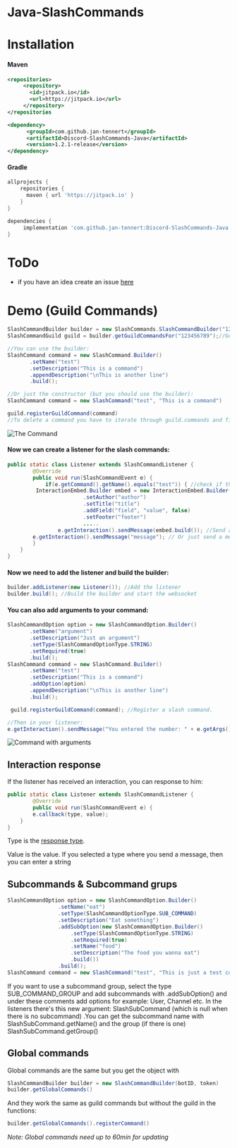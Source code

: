 # Java-SlashCommands

# Installation

#### Maven

```xml
<repositories>
     <repository>
	   <id>jitpack.io</id>
	   <url>https://jitpack.io</url>
     </repository>
</repositories
```
```xml
<dependency>
      <groupId>com.github.jan-tennert</groupId>
      <artifactId>Discord-SlashCommands-Java</artifactId>
      <version>1.2.1-release</version>
</dependency>
```

#### Gradle
```gradle
allprojects {
	repositories {
	  maven { url 'https://jitpack.io' }
    }
}
```
```gradle
dependencies {
	 implementation 'com.github.jan-tennert:Discord-SlashCommands-Java:1.2.1-release'
}
```

# ToDo

- if you have an idea create an issue [here](https://github.com/jan-tennert/Java-SlashCommands/issues/new/choose)

# Demo (Guild Commands)

```java
SlashCommandBuilder builder = new SlashCommands.SlashCommandBuilder("123456789", "token");
SlashCommandGuild guild = builder.getGuildCommandsFor("123456789");//Get guild commands with ID

//You can use the builder:
SlashCommand command = new SlashCommand.Builder()
       .setName("test")
       .setDescription("This is a command")
       .appendDescription("\nThis is another line")
       .build();

//Or just the constructor (but you should use the builder):
SlashCommand command = new SlashCommand("test", "This is a command")

guild.registerGuildCommand(command)
//To delete a command you have to iterate through guild.commands and find your command. Then just run guild.deleteGuildCommand(command.id). 
```       




![The Command](https://cdn.discordapp.com/attachments/775406836877885504/800702840720982037/unknown.png)

#### Now we can create a listener for the slash commands:

```java
public static class Listener extends SlashCommandListener {
        @Override
        public void run(SlashCommandEvent e) {
            if(e.getCommand().getName().equals("test")) { //check if the slash command is our "test"
		 InteractionEmbed.Builder embed = new InteractionEmbed.Builder() //embed
                        .setAuthor("author")
                        .setTitle("title")
                        .addField("field", "value", false)
                        .setFooter("footer")
                        .....
                e.getInteraction().sendMessage(embed.build()); //Send an embed
		e.getInteraction().sendMessage("message"); // Or just send a message
        }
    }
}
```



#### Now we need to add the listener and build the builder:

```java
builder.addListener(new Listener()); //Add the listener
builder.build(); //Build the builder and start the websocket
```


#### You can also add arguments to your command:

```java
SlashCommandOption option = new SlashCommandOption.Builder()
       .setName("argument")
       .setDescription("Just an argument")
       .setType(SlashCommandOptionType.STRING)
       .setRequired(true)
       .build();
SlashCommand command = new SlashCommand.Builder()
       .setName("test")
       .setDescription("This is a command")
       .addOption(option)
       .appendDescription("\nThis is another line")
       .build();

 guild.registerGuildCommand(command); //Register a slash command.

//Then in your listener:
e.getInteraction().sendMessage("You entered the number: " + e.getArgs().get(0).getValue());
```

![Command with arguments](https://cdn.discordapp.com/attachments/775406836877885504/800706541971046400/unknown.png)

## Interaction response
If the listener has received an interaction, you can response to him:
```java
public static class Listener extends SlashCommandListener {
        @Override
        public void run(SlashCommandEvent e) {
        e.callback(type, value);
    }
}
```
Type is the [response type](https://github.com/jan-tennert/Java-SlashCommands/blob/master/src/main/java/de/Jan/SlashCommands/InteractionType.java).

Value is the value. If you selected a type where you send a message, then you can enter a string

## Subcommands & Subcommand grups

```java
SlashCommandOption option = new SlashCommandOption.Builder()
                .setName("eat")
                .setType(SlashCommandOptionType.SUB_COMMAND)
                .setDescription("Eat something")
                .addSubOption(new SlashCommandOption.Builder()
                    .setType(SlashCommandOptionType.STRING)
                    .setRequired(true)
                    .setName("food")
                    .setDescription("The food you wanna eat")
                    .build())
                .build();
SlashCommand command = new SlashCommand("test", "This is just a test command", option);
```
If you want to use a subcommand group, select the type SUB_COMMAND_GROUP and add subcommands with .addSubOption() and under these comments add options for example: User, Channel etc.
In the listeners there's this new argument: SlashSubCommand (which is null when there is no subcommand)
.You can get the subcommand name with SlashSubCommand.getName() and the group (if there is one) SlashSubCommand.getGroup()

## Global commands

Global commands are the same but you get the object with
```java
SlashCommandBuilder builder = new SlashCommandBuilder(botID, token)
builder.getGlobalCommands()
```
And they work the same as guild commands but without the guild in the functions:

```java
builder.getGlobalCommands().registerCommand()
```

*Note: Global commands need up to 60min for updating*

